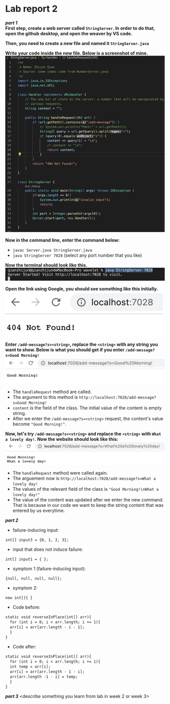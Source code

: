 # Lab report 2
***part 1***   
**First step, create a web server called `StringServer`. In order to do that, open the github desktop, and open the weaver by VS code.**  
  
**Then, you need to create a new file and named it `StringServer.java`**    
  
**Write your code inside the new file. Below is a screenshot of mine.**  
![code1](https://github.com/zhqian-mia/CSE-15l-lab-report2/blob/main/%E6%88%AA%E5%B1%8F2023-04-24%20%E4%B8%8B%E5%8D%881.24.35.png?raw=true)  
  
**Now in the command line, enter the command below:**  
* `javac Server.java StringServer.java`
* `java StringServer 7028`  (select any port number that you like)
  
**Now the terminal should look like this.**
![terminal](https://github.com/zhqian-mia/CSE-15l-lab-report2/blob/main/%E6%88%AA%E5%B1%8F2023-04-24%20%E4%B8%8B%E5%8D%881.26.31.png?raw=true)  
  
**Open the link using Google, you should see something like this initially.**  
![initial website](https://github.com/zhqian-mia/CSE-15l-lab-report2/blob/main/%E6%88%AA%E5%B1%8F2023-04-24%20%E4%B8%8B%E5%8D%881.33.30.png?raw=true)
  
**Enter `/add-message?s=<string>`, replace the `<string>` with any string you want to show. Below is what you should get if you enter `/add-message?s=Good Morning!`**  
![morning](https://github.com/zhqian-mia/CSE-15l-lab-report2/blob/main/%E6%88%AA%E5%B1%8F2023-04-24%20%E4%B8%8B%E5%8D%881.34.14.png?raw=true)
* The `handleRequest` method are called.  
* The argument to this method is `http://localhost:7028/add-message?s=Good Morning!`  
* `content` is the field of the class. The initial value of the content is empty string.
* After we enter the `/add-message?s=<string>` request, the content's value become `"Good Morning!"`.  
  
**Now, let's try `/add-message?s=<string>` and replace the `<string>` with `What a lovely day!`. Now the website should look like this:**
![lovely](https://github.com/zhqian-mia/CSE-15l-lab-report2/blob/main/%E6%88%AA%E5%B1%8F2023-04-24%20%E4%B8%8B%E5%8D%881.34.39.png?raw=true)  
* The `handleRequest` method were called again.  
* The arguement now is `http://localhost:7028/add-message?s=What a lovely day!`
* The values of the relevant field of the class is `"Good Morning!\nWhat a lovely day!"`
* The value of the content was updated after we enter the new command. That is because in our code we want to keep the string content that was entered by us everytime.  
  
***part 2***  
* failure-inducing input:  
```
int[] input3 = {0, 1, 2, 3};
```
* input that does not induce failure: 
```
int[] input1 = { };
```
* symptom 1 (failure-inducing input):  
```
{null, null, null, null};
```
* symptom 2: 
```
new int[]{ }
```
* Code before: 
```
static void reverseInPlace(int[] arr){
  for (int i = 0; i < arr.length; i += 1){
  arr[i] = arr[arr.length - i - 1];
  }
}
```
* Code after:  
```
static void reverseInPlace(int[] arr){
  for (int i = 0; i < arr.length; i += 1){
  int temp = arr[i];
  arr[i] = arr[arr.length - 1 - i];
  arr[arr.length -1 - i] = temp;
  }
}
```
  
***part 3***
<describe something you learn from lab in week 2 or week 3>



